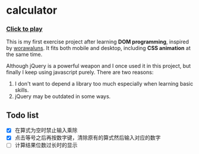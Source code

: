 # calculator
### [Click to play](https://luxuanqing.github.io/calculator/)
This is my first exercise project after learning **DOM programming**, inspired by [worawaluns](https://dribbble.com/shots/2320805--Freebie-Calculator-UI-Sketch). It fits both mobile and desktop, including **CSS animation** at the same time.

Although jQuery is a powerful weapon and I once used it in this project, but finally I keep using javascript purely. There are two reasons:
1. I don't want to depend a library too much especially when learning basic skills.
2. jQuery may be outdated in some ways.

## Todo list
- [x] 在算式为空时禁止输入乘除
- [x] 点击等号之后再按数字键，清除原有的算式然后输入对应的数字
- [ ] 计算结果位数过长时的显示
